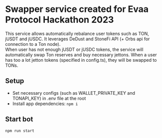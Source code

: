 # Swapper service created for Evaa Protocol Hackathon 2023
This service allows automatically rebalance user tokens such as TON, jUSDT and jUSDC.
It leverages DeDust and StoneFi API (+ Orbs api for connection to a Ton node).  
When user has not enough jUSDT or jUSDC tokens, the service will
automatically swap Ton reserves and buy necessary jettons. When
a user has too a lot jetton tokens (specified in config.ts), they
will be swapped to TONs.

## Setup
- Set necessary configs (such as WALLET_PRIVATE_KEY and TONAPI_KEY) in .env file at the root
- Install app dependencies: `npm i`

## Start bot
`npm run start`